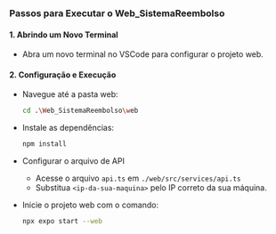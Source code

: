 ###  Passos para Executar o Web_SistemaReembolso
    
#### 1. Abrindo um Novo Terminal
* Abra um novo terminal no VSCode para configurar o projeto web.

#### 2. Configuração e Execução
* Navegue até a pasta web:
  ```bash
  cd .\Web_SistemaReembolso\web
  ```
* Instale as dependências:
  ```bash
  npm install
  ```

* Configurar o arquivo de API
  * Acesse o arquivo ```api.ts``` em ```./web/src/services/api.ts```
  * Substitua ```<ip-da-sua-maquina>``` pelo IP correto da sua máquina.

* Inicie o projeto web com o comando:
  ```bash
  npx expo start --web
  ```
